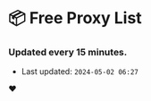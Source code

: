 # :package: Free Proxy List
### Updated every 15 minutes.

- Last updated: `2024-05-02 06:27`

:heart:

